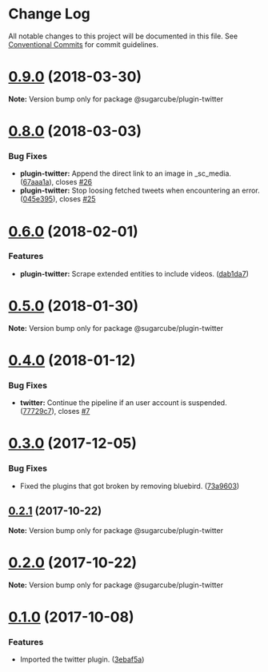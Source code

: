 # Change Log

All notable changes to this project will be documented in this file.
See [Conventional Commits](https://conventionalcommits.org) for commit guidelines.

<a name="0.9.0"></a>
# [0.9.0](https://gitlab.com/sugarcube/sugarcube/compare/v0.8.0...v0.9.0) (2018-03-30)




**Note:** Version bump only for package @sugarcube/plugin-twitter

<a name="0.8.0"></a>
# [0.8.0](https://gitlab.com/sugarcube/sugarcube/compare/v0.7.0...v0.8.0) (2018-03-03)


### Bug Fixes

* **plugin-twitter:** Append the direct link to an image in _sc_media. ([67aaa1a](https://gitlab.com/sugarcube/sugarcube/commit/67aaa1a)), closes [#26](https://gitlab.com/sugarcube/sugarcube/issues/26)
* **plugin-twitter:** Stop loosing fetched tweets when encountering an error. ([045e395](https://gitlab.com/sugarcube/sugarcube/commit/045e395)), closes [#25](https://gitlab.com/sugarcube/sugarcube/issues/25)




<a name="0.6.0"></a>
# [0.6.0](https://gitlab.com/sugarcube/sugarcube/compare/v0.5.1...v0.6.0) (2018-02-01)


### Features

* **plugin-twitter:** Scrape extended entities to include videos. ([dab1da7](https://gitlab.com/sugarcube/sugarcube/commit/dab1da7))




<a name="0.5.0"></a>
# [0.5.0](https://gitlab.com/sugarcube/sugarcube/compare/v0.4.0...v0.5.0) (2018-01-30)




**Note:** Version bump only for package @sugarcube/plugin-twitter

<a name="0.4.0"></a>
# [0.4.0](https://gitlab.com/sugarcube/sugarcube/compare/v0.3.0...v0.4.0) (2018-01-12)


### Bug Fixes

* **twitter:** Continue the pipeline if an user account is suspended. ([77729c7](https://gitlab.com/sugarcube/sugarcube/commit/77729c7)), closes [#7](https://gitlab.com/sugarcube/sugarcube/issues/7)




<a name="0.3.0"></a>
# [0.3.0](https://gitlab.com/sugarcube/sugarcube/compare/v0.1.0...v0.3.0) (2017-12-05)


### Bug Fixes

* Fixed the plugins that got broken by removing bluebird. ([73a9603](https://gitlab.com/sugarcube/sugarcube/commit/73a9603))




<a name="0.2.1"></a>
## [0.2.1](https://gitlab.com/sugarcube/sugarcube/compare/v0.2.0...v0.2.1) (2017-10-22)




**Note:** Version bump only for package @sugarcube/plugin-twitter

<a name="0.2.0"></a>
# [0.2.0](https://gitlab.com/sugarcube/sugarcube/compare/v0.1.0...v0.2.0) (2017-10-22)




**Note:** Version bump only for package @sugarcube/plugin-twitter

<a name="0.1.0"></a>
# [0.1.0](https://gitlab.com/sugarcube/sugarcube/compare/v0.0.0...v0.1.0) (2017-10-08)


### Features

* Imported the twitter plugin. ([3ebaf5a](https://gitlab.com/sugarcube/sugarcube/commit/3ebaf5a))
